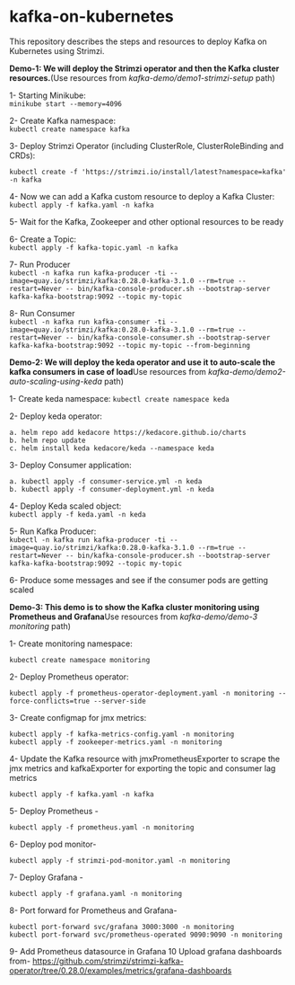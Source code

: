 # kafka-on-kubernetes
This repository describes the steps and resources to deploy Kafka on Kubernetes using Strimzi.

**Demo-1: We will deploy the Strimzi operator and then the Kafka cluster resources.**(Use resources from _kafka-demo/demo1-strimzi-setup_ path)

1- Starting Minikube:  
    `minikube start --memory=4096`

2- Create Kafka namespace:   
    `kubectl create namespace kafka`

3- Deploy Strimzi Operator (including ClusterRole, ClusterRoleBinding and CRDs): 
    
`kubectl create -f 'https://strimzi.io/install/latest?namespace=kafka' -n kafka
    `

4- Now we can add a Kafka custom resource to deploy a Kafka Cluster:   
    `kubectl apply -f kafka.yaml -n kafka`

5- Wait for the Kafka, Zookeeper and other optional resources to be ready

6- Create a Topic:  
    `kubectl apply -f kafka-topic.yaml -n kafka`

7- Run Producer  
    `kubectl -n kafka run kafka-producer -ti --image=quay.io/strimzi/kafka:0.28.0-kafka-3.1.0 --rm=true --restart=Never -- bin/kafka-console-producer.sh --bootstrap-server kafka-kafka-bootstrap:9092 --topic my-topic`

8- Run Consumer    
    `kubectl -n kafka run kafka-consumer -ti --image=quay.io/strimzi/kafka:0.28.0-kafka-3.1.0 --rm=true --restart=Never -- bin/kafka-console-consumer.sh --bootstrap-server kafka-kafka-bootstrap:9092 --topic my-topic --from-beginning`


**Demo-2: We will deploy the keda operator and use it to auto-scale the kafka consumers in case of load**Use resources from _kafka-demo/demo2-auto-scaling-using-keda_ path)

1- Create keda namespace: 
    `kubectl create namespace keda`

2- Deploy keda operator:

    a. helm repo add kedacore https://kedacore.github.io/charts
    b. helm repo update
    c. helm install keda kedacore/keda --namespace keda
3- Deploy Consumer application:

    a. kubectl apply -f consumer-service.yml -n keda
    b. kubectl apply -f consumer-deployment.yml -n keda
4- Deploy Keda scaled object:  
    `kubectl apply -f keda.yaml -n keda`

5- Run Kafka Producer:  
    `kubectl -n kafka run kafka-producer -ti --image=quay.io/strimzi/kafka:0.28.0-kafka-3.1.0 --rm=true --restart=Never -- bin/kafka-console-producer.sh --bootstrap-server kafka-kafka-bootstrap:9092 --topic my-topic`

6- Produce some messages and see if the consumer pods are getting scaled


**Demo-3: This demo is to show the Kafka cluster monitoring using Prometheus and Grafana**Use resources from _kafka-demo/demo-3 monitoring_ path)

1- Create monitoring namespace: 

    kubectl create namespace monitoring

2- Deploy Prometheus operator:

    kubectl apply -f prometheus-operator-deployment.yaml -n monitoring --force-conflicts=true --server-side

3- Create configmap for jmx metrics:

    kubectl apply -f kafka-metrics-config.yaml -n monitoring
    kubectl apply -f zookeeper-metrics.yaml -n monitoring

4- Update the Kafka resource with jmxPrometheusExporter to scrape the jmx metrics and kafkaExporter for exporting the topic and consumer lag metrics

    kubectl apply -f kafka.yaml -n kafka

5- Deploy Prometheus - 

    kubectl apply -f prometheus.yaml -n monitoring

6- Deploy pod monitor-

    kubectl apply -f strimzi-pod-monitor.yaml -n monitoring

7- Deploy Grafana - 

    kubectl apply -f grafana.yaml -n monitoring

8- Port forward for Prometheus and Grafana-

    kubectl port-forward svc/grafana 3000:3000 -n monitoring
    kubectl port-forward svc/prometheus-operated 9090:9090 -n monitoring

9- Add Prometheus datasource in Grafana
10 Upload grafana dashboards from- 
    https://github.com/strimzi/strimzi-kafka-operator/tree/0.28.0/examples/metrics/grafana-dashboards

